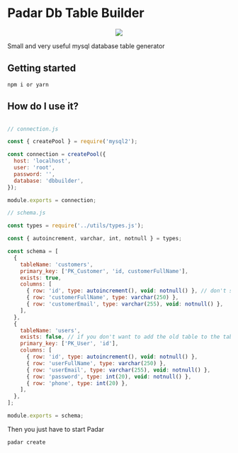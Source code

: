 # Padar Db Table Builder

<p align="center">
  <img src="https://user-images.githubusercontent.com/15572553/120489300-94aa5b00-c3c8-11eb-90d3-7ed2cc51bf91.png">
</p>

Small and very useful mysql database table generator

## Getting started

```cli
npm i or yarn
```

## How do I use it?


```javascript 

// connection.js

const { createPool } = require('mysql2');

const connection = createPool({
  host: 'localhost',
  user: 'root',
  password: '',
  database: 'dbbuilder',
});

module.exports = connection;

```

```javascript
// schema.js

const types = require('../utils/types.js');

const { autoincrement, varchar, int, notnull } = types;

const schema = [
  {
    tableName: 'customers',
    primary_key: ['PK_Customer', 'id, customerFullName'],
    exists: true, 
    columns: [
      { row: 'id', type: autoincrement(), void: notnull() }, // don't specify void if not will not be null
      { row: 'customerFullName', type: varchar(250) },
      { row: 'customerEmail', type: varchar(255), void: notnull() },
    ],
  },
  {
    tableName: 'users',
    exists: false, // if you don't want to add the old table to the table with the same name
    primary_key: ['PK_User', 'id'],
    columns: [
      { row: 'id', type: autoincrement(), void: notnull() },
      { row: 'userFullName', type: varchar(250) },
      { row: 'userEmail', type: varchar(255), void: notnull() },
      { row: 'password', type: int(20), void: notnull() },
      { row: 'phone', type: int(20) },
    ],
  },
];

module.exports = schema;

```

Then you just have to start Padar

```cli 
padar create
```
